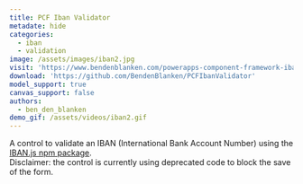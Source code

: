 ```yaml
---
title: PCF Iban Validator
metadate: hide
categories:
  - iban
  - validation
image: /assets/images/iban2.jpg
visit: 'https://www.bendenblanken.com/powerapps-component-framework-iban-validator/'
download: 'https://github.com/BendenBlanken/PCFIbanValidator'
model_support: true
canvas_support: false
authors:
  - ben_den_blanken
demo_gif: /assets/videos/iban2.gif
---
```


A control to validate an IBAN (International Bank Account Number) using the <a target="_blank" href="https://www.npmjs.com/package/iban">IBAN.js npm package</a>.<br/>
Disclaimer: the control is currently using deprecated code to block the save of the form.
